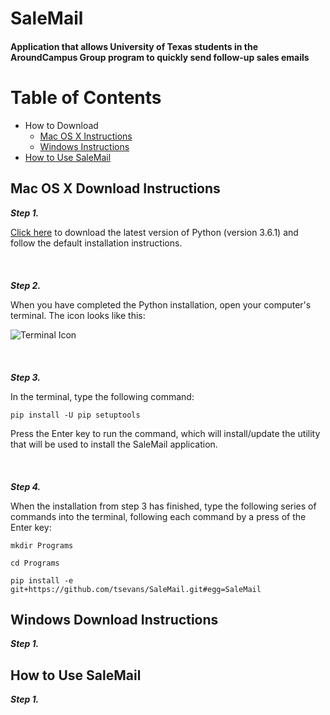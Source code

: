 # SaleMail
#### Application that allows University of Texas students in the AroundCampus Group program to quickly send follow-up sales emails

Table of Contents
=================

  * How to Download
    * [Mac OS X Instructions](#mac-os-x-download-instructions)
    * [Windows Instructions](#windows-download-instructions)
  * [How to Use SaleMail](#how-to-use-salemail)

## Mac OS X Download Instructions

___Step 1.___ 

[Click here](https://www.python.org/ftp/python/3.6.1/python-3.6.1-macosx10.6.pkg) to download the latest version of Python (version 3.6.1) and follow the default installation instructions.
<br></br>
<br></br>
___Step 2.___ 

When you have completed the Python installation, open your computer's terminal. The icon looks like this: 

![Terminal Icon](http://media.idownloadblog.com/wp-content/uploads/2015/01/Terminal-icon-Yosemite-220x220.png)
<br></br>
<br></br>
___Step 3.___ 

In the terminal, type the following command:
```
pip install -U pip setuptools
```
Press the Enter key to run the command, which will install/update the utility that will be used to install the SaleMail application.
<br></br>
<br></br>
___Step 4.___

When the installation from step 3 has finished, type the following series of commands into the terminal, following each command by a press of the Enter key:
```
mkdir Programs
```
```
cd Programs
```
```
pip install -e git+https://github.com/tsevans/SaleMail.git#egg=SaleMail
```


## Windows Download Instructions

___Step 1.___ 


## How to Use SaleMail

___Step 1.___ 
